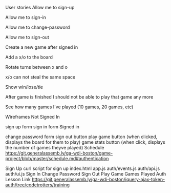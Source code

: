 User stories
Allow me to sign-up

Allow me to sign-in

Allow me to change-password

Allow me to sign-out

Create a new game after signed in

Add a x/o to the board

Rotate turns between x and o

x/o can not steal the same space

Show win/lose/tie

After game is finished I should not be able to play that game any more

See how many games I've played (10 games, 20 games, etc)

Wireframes
Not Signed In

sign up form
sign in form
Signed in

change password form
sign out button
play game button (when clicked, displays the board for them to play)
game stats button (when click, displays the number of games theyve played)
Schedule
https://git.generalassemb.ly/ga-wdi-boston/game-project/blob/master/schedule.md#authentication

Sign Up
curl script for sign up
index.html
app.js
auth/events.js
auth/api.js
auth/ui.js
Sign In
Change Password
Sign Out
Play Game
Games Played
Auth Lesson Link https://git.generalassemb.ly/ga-wdi-boston/jquery-ajax-token-auth/tree/codetrotters/training
